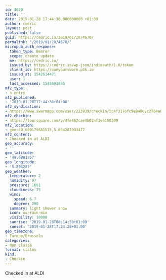 ```yaml
---
id: 4670
title: ''
date: 2019-01-28 17:44:38.000000000 +01:00
author: cedric
layout: post
published: false
guid: https://cedric.io/2019/01/28/4670/
permalink: "/2019/01/28/4670/"
micropub_auth_response:
  token_type: Bearer
  scope: create update
  me: https://cedric.io/
  issued_by: https://cedric.io/wp-json/indieauth/1.0/token
  client_id: https://ownyourswarm.p3k.io
  issued_at: 1542614471
  user: 1
  last_accessed: 1548693895
mf2_type:
- h-entry
mf2_published:
- '2019-01-28T17:44:38+01:00'
mf2_syndication:
- https://www.swarmapp.com/user/223939/checkin/5c4f3176fc9e94002c2784a0
mf2_checkin:
- https://foursquare.com/v/4fe462cae4b02af3e6150309
mf2_location:
- geo:49.680175681515,5.804287033477
mf2_content:
- Checked in at ALDI
geo_accuracy:
- ''
geo_latitude:
- '49.6801757'
geo_longitude:
- '5.804287'
geo_weather:
  temperature: 2
  humidity: 97
  pressure: 1001
  cloudiness: 75
  wind:
    speed: 6.7
    degree: 290
  summary: light shower snow
  icon: wi-rain-mix
  visibility: 10000
  sunrise: '2019-01-28T08:14:50+01:00'
  sunset: '2019-01-28T17:24:28+01:00'
geo_timezone:
- Europe/Brussels
categories:
- Non classé
format: status
kind:
- Checkin
---
```

Checked in at ALDI